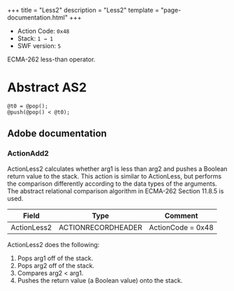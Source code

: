 +++
title = "Less2"
description = "Less2"
template = "page-documentation.html"
+++

- Action Code: `0x48`
- Stack: `1 → 1`
- SWF version: `5`

ECMA-262 less-than operator.

# Abstract AS2

```
@t0 = @pop();
@push(@pop() < @t0);
```

## Adobe documentation

### ActionAdd2

ActionLess2 calculates whether arg1 is less than arg2 and pushes a Boolean return value to the stack. This action
is similar to ActionLess, but performs the comparison differently according to the data types of the arguments.
The abstract relational comparison algorithm in ECMA-262 Section 11.8.5 is used.

| Field             | Type               | Comment                        |
|-------------------|--------------------|--------------------------------|
| ActionLess2       | ACTIONRECORDHEADER | ActionCode = 0x48              |

ActionLess2 does the following:
1. Pops arg1 off of the stack.
2. Pops arg2 off of the stack.
3. Compares arg2 < arg1.
4. Pushes the return value (a Boolean value) onto the stack.
